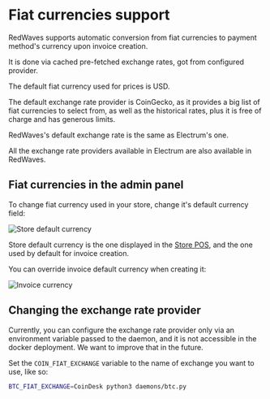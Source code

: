 # Fiat currencies support

RedWaves supports automatic conversion from fiat currencies to payment method's currency upon invoice creation.

It is done via cached pre-fetched exchange rates, got from configured provider.

The default fiat currency used for prices is USD.

The default exchange rate provider is CoinGecko, as it provides a big list of fiat currencies to select from, as well as the historical rates, plus it is free of charge and has generous limits.

RedWaves's default exchange rate is the same as Electrum's one.

All the exchange rate providers available in Electrum are also available in RedWaves.

## Fiat currencies in the admin panel

To change fiat currency used in your store, change it's default currency field:

![Store default currency](../.gitbook/assets/store_default_currency.png)

Store default currency is the one displayed in the [Store POS](store-pos.md), and the one used by default for invoice creation.

You can override invoice default currency when creating it:

![Invoice currency](../.gitbook/assets/invoice_currency.png)

## Changing the exchange rate provider

Currently, you can configure the exchange rate provider only via an environment variable passed to the daemon, and it is not accessible in the docker deployment. We want to improve that in the future.

Set the `COIN_FIAT_EXCHANGE` variable to the name of exchange you want to use, like so:

```bash
BTC_FIAT_EXCHANGE=CoinDesk python3 daemons/btc.py
```

